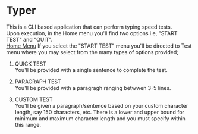# Typer
This is a CLI based application that can perform typing speed tests.  
Upon execution, in the Home menu you'll find two options i.e, "START TEST" and "QUIT".  
[Home Menu](https://github.com/ankitkumarakt746/typer/blob/master/README%20resources/Home_Menu.gif)
If you select the "START TEST" menu you'll be directed to Test menu where you may select from the many types of options provided;  
  
1. QUICK TEST  
  You'll be provided with a single sentence to complete the test. 
  
  
2. PARAGRAPH TEST  
  You'll be provided with a paragragh ranging betwwen 3-5 lines.
  
3. CUSTOM TEST  
  You'll be given a paragraph/sentence based on your custom character length, say 150 characters, etc. There is a lower and upper bound for minimum and maximum character length and you must specify within this range.
  
